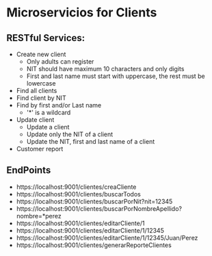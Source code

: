 # Microservicios for Clients

## RESTful Services:
- Create new client
  - Only adults can register
  - NIT should have maximum 10 characters and only digits
  - First and last name must start with uppercase, the rest must be lowercase
- Find all clients
- Find client by NIT
- Find by first and/or Last name
  - '*' is a wildcard
- Update client
  - Update a client
  - Update only the NIT of a client
  - Update the NIT, first and last name of a client
- Customer report

## EndPoints
- https://localhost:9001/clientes/creaCliente
- https://localhost:9001/clientes/buscarTodos
- https://localhost:9001/clientes/buscarPorNit?nit=12345
- https://localhost:9001/clientes/buscarPorNombreApellido?nombre=*perez
- https://localhost:9001/clientes/editarCliente/1
- https://localhost:9001/clientes/editarCliente/1/12345
- https://localhost:9001/clientes/editarCliente/1/12345/Juan/Perez
- https://localhost:9001/clientes/generarReporteClientes


